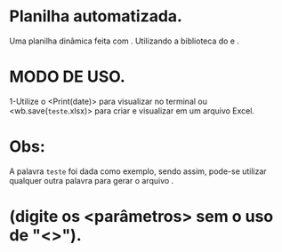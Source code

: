 # Planilha automatizada.

Uma planilha dinâmica feita com <Python>. Utilizando a biblioteca do <pandas> e <openpyxl>.

# MODO DE USO.

1-Utilize o <Print(date)> para visualizar no terminal ou <wb.save(`teste`.xlsx)> para criar e visualizar em um arquivo Excel.

# Obs:

A palavra `teste` foi dada como exemplo, sendo assim, pode-se utilizar qualquer outra palavra para gerar o arquivo <xlsx>.

# (digite os <parâmetros> sem o uso de "<>").
